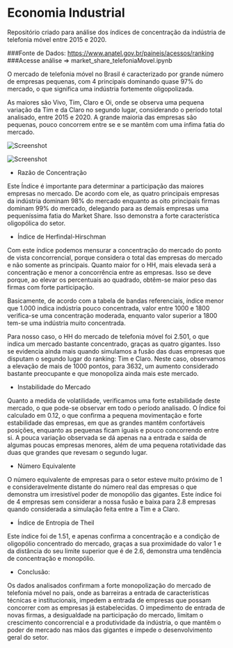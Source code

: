 # Economia Industrial
Repositório criado para análise dos índices de concentração da indústria de telefonia móvel entre 2015 e 2020.

###Fonte de Dados: https://www.anatel.gov.br/paineis/acessos/ranking
###Acesse análise => market_share_telefoniaMovel.ipynb

O mercado de telefonia móvel no Brasil é caracterizado por grande número de empresas pequenas, com 4 principais dominando quase 97% do mercado, o que significa uma indústria fortemente oligopolizada.

As maiores são Vivo, Tim, Claro e Oi, onde se observa uma pequena variação da Tim e da Claro no segundo lugar, considerando o período total analisado, entre 2015 e 2020. A grande maioria das empresas são pequenas, pouco concorrem entre se e se mantêm com uma ínfima fatia do mercado.	

![Screenshot](graf_1.jpg)

![Screenshot](graf_2.jpg)

* Razão de Concentração

Este Índice é importante para determinar a participação das maiores empresas no mercado. De acordo com ele, as quatro principais empresas da indústria dominam 98% do mercado enquanto as oito principais firmas dominam 99% do mercado, delegando para as demais empresas uma pequeníssima fatia do Market Share. Isso demonstra a forte característica oligopólica do setor.

* Índice de Herfindal-Hirschman

Com este índice podemos mensurar a concentração do mercado do ponto de vista concorrencial, porque considera o total das empresas do mercado e não somente as principais. Quanto maior for o HH, mais elevada será a concentração e menor a concorrência entre as empresas. Isso se deve porque, ao elevar os percentuais ao quadrado, obtêm-se maior peso das firmas com forte participação.

Basicamente, de acordo com a tabela de  bandas referenciais, índice menor que 1.000 indica indústria pouco concentrada, valor entre 1000 e 1800 verifica-se uma concentração moderada, enquanto valor superior a 1800 tem-se uma indústria muito concentrada.

Para nosso caso, o HH do mercado de telefonia móvel foi 2.501, o que indica um mercado bastante concentrado, graças as quatro gigantes. Isso se evidencia ainda mais quando simulamos a fusão das duas empresas que disputam o segundo lugar do ranking: Tim e Claro. Neste caso, observamos a elevação de mais de 1000 pontos, para 3632, um aumento considerado bastante preocupante e que monopoliza ainda mais este mercado.

* Instabilidade do Mercado

Quanto a medida de volatilidade, verificamos uma forte estabilidade deste mercado, o que pode-se observar em todo o período analisado. O Índice foi calculado em 0.12, o que confirma a pequena movimentação e forte estabilidade das empresas,  em que as grandes mantêm confortáveis posições, enquanto as pequenas ficam iguais e pouco concorrendo entre si. A pouca variação observada se dá apenas na a entrada e saída de algumas poucas empresas menores, além de uma pequena rotatividade das duas que grandes que revesam o segundo lugar. 

* Número Equivalente
	
O número equivalente de empresas para o setor esteve muito próximo de 1 e consideravelmente distante do número real das empresas o que demonstra um irresistível poder de monopólio das gigantes. Este índice foi de 4 empresas sem considerar a nossa fusão e baixa para 2.8 empresas quando considerada a simulação feita entre a Tim e a Claro. 

* Índice de Entropia de Theil

Este índice foi de 1.51, e apenas confirma a concentração e a condição de oligopólio concentrado do mercado, graças a sua proximidade do valor 1 e da distância do seu limite superior que é de 2.6, demonstra uma tendência de concentração e monopólio.

* Conclusão:

Os dados analisados confirmam a forte monopolização do mercado de telefonia móvel no país, onde as barreiras a entrada de características técnicas e institucionais, impedem a entrada de empresas que possam concorrer com as empresas já estabelecidas. O impedimento de entrada de novas firmas, a desigualdade na participação do mercado, limitam o crescimento concorrencial e a produtividade da indústria, o que  mantêm o poder de mercado nas mãos das gigantes e impede o desenvolvimento geral do setor. 
